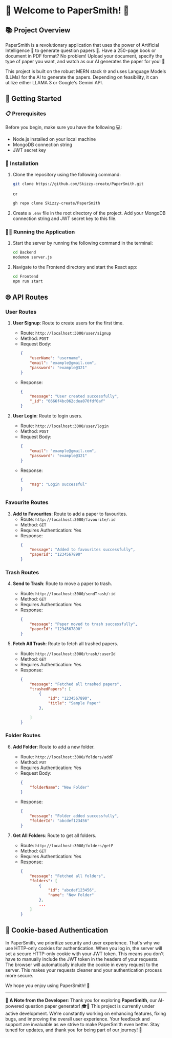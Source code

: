 # 🚀 Welcome to PaperSmith! 🎉

## 📚 Project Overview
PaperSmith is a revolutionary application that uses the power of Artificial Intelligence 🧠 to generate question papers 📄. Have a 250-page book or document in PDF format? No problem! Upload your document, specify the type of paper you want, and watch as our AI generates the paper for you! 🎉

This project is built on the robust MERN stack 🌐 and uses Language Models (LLMs) for the AI to generate the papers. Depending on feasibility, it can utilize either LLAMA 3 or Google's Gemini API.

## 🚀 Getting Started

### 📋 Prerequisites
Before you begin, make sure you have the following 💻:
- Node.js installed on your local machine
- MongoDB connection string
- JWT secret key

### 💾 Installation
1. Clone the repository using the following command:
   ```bash
   git clone https://github.com/Skizzy-create/PaperSmith.git
   ```
   or 
   ```bash
   gh repo clone Skizzy-create/PaperSmith
   ```
2. Create a `.env` file in the root directory of the project. Add your MongoDB connection string and JWT secret key to this file.

### 🏃‍♂️ Running the Application
1. Start the server by running the following command in the terminal:
   ```bash
   cd Backend
   nodemon server.js
   ```
2. Navigate to the Frontend directory and start the React app:
   ```bash
   cd Frontend
   npm run start
   ```

## 🌐 API Routes

### User Routes

1. **User Signup**: Route to create users for the first time.
   - Route: `http://localhost:3000/user/signup`
   - Method: `POST`
   - Request Body:
     ```json
     {
         "userName": "username",
         "email": "example@gmail.com",
         "password": "example@321"
     }
     ```
   - Response:
     ```json
     {
         "message": "User created successfully",
         "_id": "6666f4bc062cdea070fdf0af"
     }
     ```

2. **User Login**: Route to login users.
   - Route: `http://localhost:3000/user/login`
   - Method: `POST`
   - Request Body:
     ```json
     {
         "email": "example@gmail.com",
         "password": "example@321"
     }
     ```
   - Response:
     ```json
     {
         "msg": "Login successful"
     }
     ```

### Favourite Routes

3. **Add to Favourites**: Route to add a paper to favourites.
   - Route: `http://localhost:3000/favourite/:id`
   - Method: `GET`
   - Requires Authentication: Yes
   - Response:
     ```json
     {
         "message": "Added to favourites successfully",
         "paperId": "1234567890"
     }
     ```

### Trash Routes

4. **Send to Trash**: Route to move a paper to trash.
   - Route: `http://localhost:3000/sendTrash/:id`
   - Method: `GET`
   - Requires Authentication: Yes
   - Response:
     ```json
     {
         "message": "Paper moved to trash successfully",
         "paperId": "1234567890"
     }
     ```

5. **Fetch All Trash**: Route to fetch all trashed papers.
   - Route: `http://localhost:3000/trash/:userId`
   - Method: `GET`
   - Requires Authentication: Yes
   - Response:
     ```json
     {
         "message": "Fetched all trashed papers",
         "trashedPapers": [
             {
                 "id": "1234567890",
                 "title": "Sample Paper"
             },
             
         ]
     }
     ```

### Folder Routes

6. **Add Folder**: Route to add a new folder.
   - Route: `http://localhost:3000/folders/addF`
   - Method: `PUT`
   - Requires Authentication: Yes
   - Request Body:
     ```json
     {
         "folderName": "New Folder"
     }
     ```
   - Response:
     ```json
     {
         "message": "Folder added successfully",
         "folderId": "abcdef123456"
     }
     ```

7. **Get All Folders**: Route to get all folders.
   - Route: `http://localhost:3000/folders/getF`
   - Method: `GET`
   - Requires Authentication: Yes
   - Response:
     ```json
     {
         "message": "Fetched all folders",
         "folders": [
             {
                 "id": "abcdef123456",
                 "name": "New Folder"
             },
             ...
         ]
     }
     ```

## 🍪 Cookie-based Authentication
In PaperSmith, we prioritize security and user experience. That's why we use HTTP-only cookies for authentication. When you log in, the server will set a secure HTTP-only cookie with your JWT token. This means you don't have to manually include the JWT token in the headers of your requests. The browser will automatically include the cookie in every request to the server. This makes your requests cleaner and your authentication process more secure.

We hope you enjoy using PaperSmith! 🎉

---

🚧 **A Note from the Developer:**
Thank you for exploring **PaperSmith**, our AI-powered question paper generator! 🎓📝 This project is currently under active development. We're constantly working on enhancing features, fixing bugs, and improving the overall user experience. Your feedback and support are invaluable as we strive to make PaperSmith even better. Stay tuned for updates, and thank you for being part of our journey! 🌟